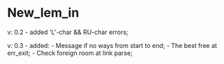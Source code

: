 # New_lem_in

 v: 0.2 - added 'L'-char && RU-char errors;
 
 v: 0.3 - added:
        - Message if no ways from start to end;
        - The best free at err_exit;
        - Check foreign room at link parse;
        
